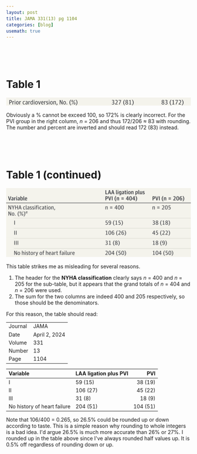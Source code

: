 ```yaml
---
layout: post
title: JAMA 331(13) pg 1104
categories: [blog]
usemath: true
---
```


<table>
    <tr>
        <td>Journal</td>
        <td>JAMA</td>
    </tr>
    <tr>
        <td>Date</td>
        <td>April 2, 2024</td>
    </tr>
    <tr>
        <td>Volume</td>
        <td>331</td>
    </tr>
    <tr>
        <td>Number</td>
        <td>13</td>
    </tr>
    <tr>
        <td>Page</td>
        <td>1104</td>
    </tr>

<br><br><br>

# Table 1
![Table 1L](/assets/jama_331_13_1104_1.png)

Obviously a % cannot be exceed 100, so 172% is clearly incorrect. For the PVI
group in the right column, *n* = 206 and thus 172/206 &asymp; 83 with rounding.
The number and percent are inverted and should read 172 (83) instead.

<br><br><br>

# Table 1 (continued)
![Table 1R](/assets/jama_331_13_1104_2.png)

This table strikes me as misleading for several reasons.
1. The header for the **NYHA classification** clearly says *n* = 400 and *n* =
   205 for the sub-table, but it appears that the grand totals of *n* = 404 and
   *n* = 206 were used.
2. The sum for the two columns are indeed 400 and 205 respectively, so those
   should be the denominators.

For this reason, the table should read:

Variable                    | LAA ligation plus PVI | PVI
:---------------------------|:----------------------|--------:
I                           |  59 (15)              | 38 (19)
II                          | 106 (27)              | 45 (22)
III                         |  31 (8)               | 18 (9)
No history of heart failure | 204 (51)              | 104 (51)

Note that 106/400 = 0.265, so 26.5% could be rounded up or down according to
taste. This is a simple reason why rounding to whole integers is a bad idea.
I'd argue 26.5% is much more accurate than 26% or 27%. I rounded up in the
table above since I've always rounded half values up. It is 0.5% off regardless
of rounding down or up.
